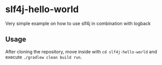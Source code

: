 # slf4j-hello-world

Very simple example on how to use slf4j in combination with logback

## Usage

After cloning the repository, move inside with `cd slf4j-hello-world` and execute `./gradlew clean build run`.